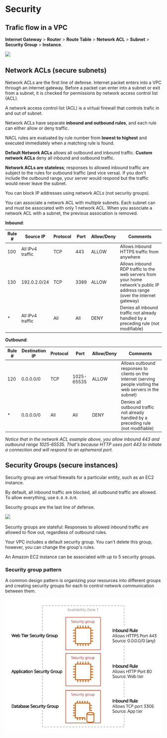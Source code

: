 # Security

## Trafic flow in a VPC

**Internet Gateway** > **Router** > **Route Table** > **Network ACL** > **Subnet** > **Security Group** > **Instance**.

![](https://jayendrapatil.com/wp-content/uploads/2016/03/security-diagram.png)


## Network ACLs (secure subnets)

Network ACLs are the first line of defense. Internet packet enters into a VPC through an internet gateway. Before a packet can enter into a subnet or exit from a subnet, it is checked for permissions by network access control list (ACL).

A network access control list (ACL) is a virtual firewall that controls trafic in and out of subnet.

Network ACLs have separate **inbound and outbound rules**, and each rule can either allow or deny traffic.

NACL rules are evaluated by rule number from **lowest to highest** and executed immediately when a matching rule is found.

**Default Network ACLs** allows all outbound and inbound traffic. **Custom network ACLs** deny all inbound and outbound traffic.

**Network ACLs are stateless**; responses to allowed inbound traffic are subject to the rules for outbound traffic (and vice versa). If you don't include the outbound range, your server would respond but the traffic would never leave the subnet.

You can block IP addresses using network ACLs (not security groups).

You can associate a network ACL with multiple subnets. Each subnet can and must be associated with only 1 network ACL. When you associate a network ACL with a subnet, the previous association is removed.

**Inbound**:

| Rule # | Source IP | Protocol | Port | Allow/Deny | Comments |
|---|---|---|---|---|---|
| 100 | All  IPv4 traffic | TCP | 443 | ALLOW | Allows  inbound HTTPS traffic from anywhere |
| 130 | 192.0.2.0/24 | TCP | 3389 | ALLOW | Allows  inbound RDP traffic to the web servers from your home network's public IP  address range (over the internet gateway) |
| * | All  IPv4 traffic | All | All | DENY | Denies  all inbound traffic not already handled by a preceding rule (not modifiable) |


**Outbound**:

| Rule # | Destination IP | Protocol | Port | Allow/Deny | Comments |
|---|---|---|---|---|---|
| 120 | 0.0.0.0/0 | TCP | 1025-65535 | ALLOW | Allows  outbound responses to clients on the internet (serving people visiting the  web servers in the subnet) |
| * | 0.0.0.0/0 | All | All | DENY | Denies  all outbound traffic not already handled by a preceding rule (not modifiable) |

*Notice that in the network ACL example above, you allow inbound 443 and outbound range 1025-65535. That's because HTTP uses port 443 to initiate a connection and will respond to an ephemeral port.*


## Security Groups (secure instances)

Security group are virtual firewalls for a particular entity, such as an EC2 instance.

By default, all inbound traffic are blocked, all outbound traffic are allowed. To allow everything, use `0.0.0.0/0`.

Security groups are the last line of defense.

![](https://sysdig.com/wp-content/uploads/AWS_Security_Groups_Rules_Details.png)

Security groups are stateful: Responses to allowed inbound traffic are allowed to flow out, regardless of outbound rules.

Your VPC includes a default security group. You can't delete this group, however, you can change the group's rules.

An Amazon EC2 instance can be associated with up to 5 security groups.


### Security group pattern

A common design pattern is organizing your resources into different groups and creating security groups for each to control network communication between them.

![](./images/layer-sg.png)
